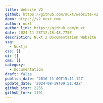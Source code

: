 ```yaml
---
title: Website V2
github: https://github.com/nuxt/website-v2
demo: https://v2.nuxt.com
author: nuxt
author_link: https://github.com/nuxt
date: 2024-11-28T12:18:48.775Z
description: Nuxt 2 Documentation Website
ssg:
  - Nuxtjs
css: []
ui: []
cms: []
category:
  - Documentation
draft: false
publish_date: '2016-11-09T15:11:12Z'
update_date: '2024-08-19T09:51:42Z'
github_star: 2255
github_fork: 1191
---
```

